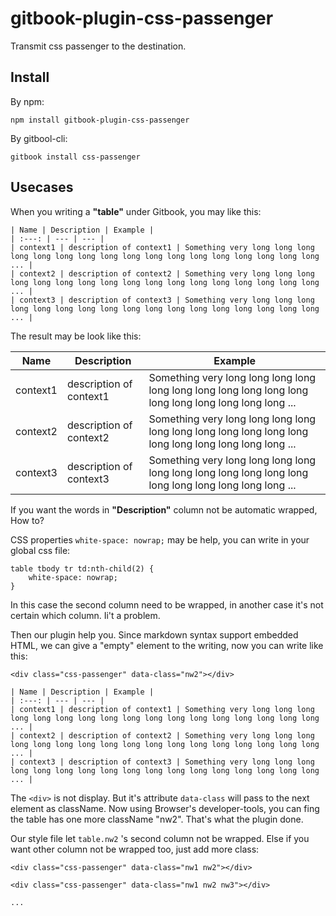 # gitbook-plugin-css-passenger

Transmit css passenger to the destination.

## Install

By npm:

```
npm install gitbook-plugin-css-passenger
```

By gitbool-cli:

```
gitbook install css-passenger
```

## Usecases

When you writing a **"table"** under Gitbook, you may like this:

```
| Name | Description | Example |
| :---: | --- | --- |
| context1 | description of context1 | Something very long long long long long long long long long long long long long long long long long ... |
| context2 | description of context2 | Something very long long long long long long long long long long long long long long long long long ... |
| context3 | description of context3 | Something very long long long long long long long long long long long long long long long long long ... |
```

The result may be look like this:

| Name | Description | Example |
| :---: | --- | --- |
| context1 | description of context1 | Something very long long long long long long long long long long long long long long long long long ... |
| context2 | description of context2 | Something very long long long long long long long long long long long long long long long long long ... |
| context3 | description of context3 | Something very long long long long long long long long long long long long long long long long long ... |

If you want the words in **"Description"** column not be automatic wrapped, How to?

CSS properties `white-space: nowrap;` may be help, you can write in your global css file:

```
table tbody tr td:nth-child(2) {
    white-space: nowrap;
}
```

In this case the second column need to be wrapped, in another case it's not certain which column. Ii't a problem.

Then our plugin help you. Since markdown syntax support embedded HTML, we can give a "empty" element to the writing, now you can write like this:

```
<div class="css-passenger" data-class="nw2"></div>

| Name | Description | Example |
| :---: | --- | --- |
| context1 | description of context1 | Something very long long long long long long long long long long long long long long long long long ... |
| context2 | description of context2 | Something very long long long long long long long long long long long long long long long long long ... |
| context3 | description of context3 | Something very long long long long long long long long long long long long long long long long long ... |
```

The `<div>` is not display. But it's attribute `data-class` will pass to the next element as className. Now using Browser's developer-tools, you can fing the table has one more className "nw2". That's what the plugin done.

Our style file let `table.nw2` 's second column not be wrapped. Else if you want other column not be wrapped too, just add more class:

```
<div class="css-passenger" data-class="nw1 nw2"></div>

<div class="css-passenger" data-class="nw1 nw2 nw3"></div>

...
```